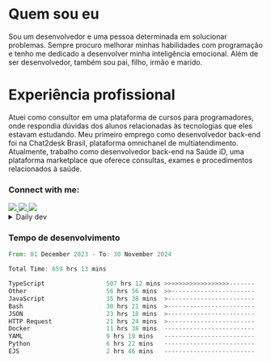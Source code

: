# Quem sou eu
Sou um desenvolvedor e uma pessoa determinada em solucionar problemas. Sempre procuro melhorar minhas habilidades com programação e tenho me dedicado a desenvolver minha inteligência emocional. Além de ser desenvolvedor, também sou pai, filho, irmão e marido.

# Experiência profissional
Atuei como consultor em uma plataforma de cursos para programadores, onde respondia dúvidas dos alunos relacionadas às tecnologias que eles estavam estudando.
Meu primeiro emprego como desenvolvedor back-end foi na Chat2desk Brasil, plataforma omnichanel de multiatendimento.
Atualmente, trabalho como desenvolvedor back-end na Saúde iD, uma plataforma marketplace que oferece consultas, exames e procedimentos relacionados à saúde.

### Connect with me:
<a href="https://www.linkedin.com/in/theusmoreira" target="_blank" >
<img src="https://img.shields.io/badge/linkedin-%230077B5.svg?&style=for-the-badge&logo=linkedin&logoColor=white ">
</a>
<a href="https://www.instagram.com/matheus.s.moreira/" target="_blank">
<img src="https://img.shields.io/badge/instagram-%23E4405F.svg?&style=for-the-badge&logo=instagram&logoColor=white">
</a>
<a href="mailto:matheussm301@gmail.com"  target="_blank">
<img src="https://img.shields.io/badge/gmail-%23E4405F.svg?&style=for-the-badge&logo=gmail&logoColor=white">
</a>


<details>
  <summary>Daily dev </summary>
<p>
  <a href="https://app.daily.dev/matheussantos"><img src="https://github.com/matheus-santos-moreira/matheus-santos-moreira/blob/master/devcard.svg" width="200" alt="Matheus Santos's Dev Card"/></a>
 </p>
</details>

<h3>Tempo de desenvolvimento</h3>

<!--START_SECTION:waka-->

```rust
From: 01 December 2023 - To: 30 November 2024

Total Time: 659 hrs 13 mins

TypeScript                 507 hrs 12 mins >>>>>>>>>>>>>>>>>>-------   70.82 %
Other                      56 hrs 56 mins  >>-----------------------   07.95 %
JavaScript                 35 hrs 38 mins  >------------------------   04.98 %
Bash                       30 hrs 21 mins  >------------------------   04.24 %
JSON                       23 hrs 18 mins  >------------------------   03.25 %
HTTP Request               21 hrs 24 mins  >------------------------   02.99 %
Docker                     11 hrs 38 mins  -------------------------   01.63 %
YAML                       9 hrs 19 mins   -------------------------   01.30 %
Python                     6 hrs 22 mins   -------------------------   00.89 %
EJS                        2 hrs 46 mins   -------------------------   00.39 %
```

<!--END_SECTION:waka-->
